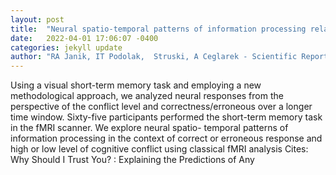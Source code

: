 ```yaml
---
layout: post
title:  "Neural spatio-temporal patterns of information processing related to cognitive conflict and correct or false recognitions"
date:   2022-04-01 17:06:07 -0400
categories: jekyll update
author: "RA Janik, IT Podolak,  Struski, A Ceglarek - Scientific Reports, 2022"
---
```

Using a visual short-term memory task and employing a new methodological approach, we analyzed neural responses from the perspective of the conflict level and correctness/erroneous over a longer time window. Sixty-five participants performed the short-term memory task in the fMRI scanner. We explore neural spatio- temporal patterns of information processing in the context of correct or erroneous response and high or low level of cognitive conflict using classical fMRI analysis Cites:   Why Should I Trust You? : Explaining the Predictions of Any